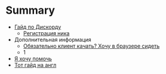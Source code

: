 # Summary

* [Гайд по Дискорду](README.md)
   * [Регистрация ника](registratsiya_nika.md)
* Дополнительная информация
   * [Обязательно клиент качать? Хочу в браузере сидеть](desktop-vs-web.md)
   * 1
* [Я хочу помочь](ya_hochu_pomoch.md)
* [Тот гайд на англ](chapter1.md)

